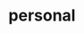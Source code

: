 ---
layout: category
title: personal
description: " Cerita pribadi"
permalink: '/categories/personal'
---